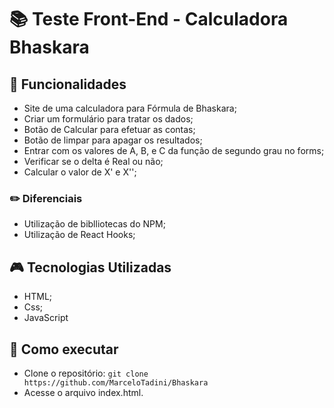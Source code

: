 # :books: Teste Front-End - Calculadora Bhaskara

## :mag_right: Funcionalidades 
* Site de uma calculadora para Fórmula de Bhaskara;
* Criar um formulário para tratar os dados;
* Botão de Calcular para efetuar as contas;
* Botão de limpar para apagar os resultados;
* Entrar com os valores de A, B, e C da função de segundo grau no forms;
* Verificar se o delta é Real ou não;
* Calcular o valor de X' e X'';

### :pencil2: Diferenciais
* Utilização de biblliotecas do NPM;
* Utilização de React Hooks;

##  :video_game: Tecnologias Utilizadas 
* HTML;
* Css;
* JavaScript

## :rocket: Como executar 
* Clone o repositório:
```` git clone https://github.com/MarceloTadini/Bhaskara ````
* Acesse o arquivo index.html.

